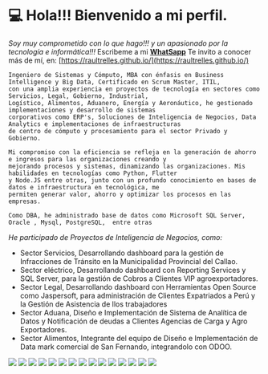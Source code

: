 # 💻 Hola!!! Bienvenido a mi perfil.

*Soy muy comprometido con lo que hago!!! y un apasionado por la tecnología e informática!!!*
Escribeme a mi **[WhatSapp](https://acortar.link/RaulTrelles)**
Te invito a conocer más de mí, en: [https://raultrelles.github.io/](https://raultrelles.github.io/)


```
Ingeniero de Sistemas y Cómputo, MBA con énfasis en Business Intelligence y Big Data, Certificado en Scrum Master, ITIL,
con una amplia experiencia en proyectos de tecnología en sectores como Servicios, Legal, Gobierno, Industrial,
Logístico, Alimentos, Aduanero, Energía y Aeronáutico, he gestionado implementaciones y desarrollo de sistemas
corporativos como ERP's, Soluciones de Inteligencia de Negocios, Data Analytics e implementaciones de infraestructuras
de centro de cómputo y procesamiento para el sector Privado y Gobierno.

Mi compromiso con la eficiencia se refleja en la generación de ahorro e ingresos para las organizaciones creando y
mejorando procesos y sistemas, dinamizando las organizaciones. Mis habilidades en tecnologías como Python, Flutter
y Node.JS entre otras, junto con un profundo conocimiento en bases de datos e infraestructura en tecnológica, me
permiten generar valor, ahorro y optimizar los procesos en las empresas.

Como DBA, he administrado base de datos como Microsoft SQL Server, Oracle , Mysql, PostgreSQL,  entre otras

```
*He participado de Proyectos de Inteligencia de Negocios, como:*

* Sector Servicios, Desarrollando dashboard para la gestión de Infracciones de Tránsito en la Municipalidad Provincial del Callao.
* Sector eléctrico, Desarrollando dashboard con Reporting Services y SQL Server, para la gestión de Cobros a Clientes VIP agroexportadores.
* Sector Legal, Desarrollando dashboard con Herramientas Open Source como Jaspersoft, para administración de Clientes Expatriados a Perú y 
  la Gestión de Asistencia de llos trabajadores
* Sector Aduana, Diseño e Implementación de Sistema de Analítica de Datos y Notificación de deudas a Clientes Agencias de Carga y Agro Exportadores.
* Sector Alimentos, Integrante del equipo de Diseño e Implementación de Data mark comercial de San Fernando, integrandolo con ODOO.


![](https://img.shields.io/badge/GitHub-100000?style=for-the-badge&logo=github&logoColor=white)
![](https://img.shields.io/badge/GitLab-330F63?style=for-the-badge&logo=gitlab&logoColor=white)
![](https://img.shields.io/badge/LinkedIn-0077B5?style=for-the-badge&logo=linkedin&logoColor=white)
![](https://img.shields.io/badge/MariaDB-003545?style=for-the-badge&logo=mariadb&logoColor=white)
![](https://img.shields.io/badge/Microsoft%20SQL%20Server-CC2927?style=for-the-badge&logo=microsoft%20sql%20server&logoColor=white)
![](https://img.shields.io/badge/MySQL-005C84?style=for-the-badge&logo=mysql&logoColor=white)
![](https://img.shields.io/badge/Oracle-F80000?style=for-the-badge&logo=Oracle&logoColor=white)
![](https://img.shields.io/badge/PostgreSQL-316192?style=for-the-badge&logo=postgresql&logoColor=white)
![](https://img.shields.io/badge/PowerBI-F2C811?style=for-the-badge&logo=Power%20BI&logoColor=white)
![](https://img.shields.io/badge/Markdown-000000?style=for-the-badge&logo=markdown&logoColor=white)
![](ttps://img.shields.io/badge/R-276DC3?style=for-the-badge&logo=r&logoColor=white)
![](https://img.shields.io/badge/HTML5-E34F26?style=for-the-badge&logo=html5&logoColor=white)
![](https://img.shields.io/badge/JavaScript-323330?style=for-the-badge&logo=javascript&logoColor=F7DF1E)
![](https://img.shields.io/badge/R-276DC3?style=for-the-badge&logo=r&logoColor=white)
![](https://img.shields.io/badge/VMware-231f20?style=for-the-badge&logo=VMware&logoColor=white)
